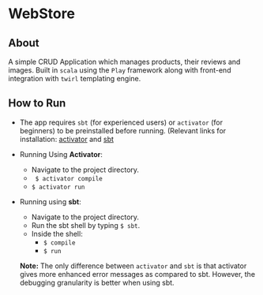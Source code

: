 # WebStore

## About
A simple CRUD Application which manages products, their reviews and images. Built in ```scala``` using the ```Play``` framework along with front-end integration with ```twirl``` templating engine.

## How to Run
- The app requires ```sbt``` (for experienced users) or ```activator``` (for beginners) to be preinstalled before running. (Relevant links for installation: [activator](https://www.playframework.com/documentation/2.3.0/Installing) and [sbt](https://www.scala-sbt.org/1.x/docs/Installing-sbt-on-Linux.html)
- Running Using **Activator**:
  - Navigate to the project directory.
  - ``` $ activator compile```
  - ``` $ activator run ```
- Running using **sbt**:
  - Navigate to the project directory.
  - Run the sbt shell by typing ```$ sbt```.
  - Inside the shell:
    - ```$ compile```
    - ```$ run```
   
  **Note:** The only difference between ```activator``` and ```sbt``` is that activator gives more enhanced error messages as compared to sbt. However, the debugging granularity is better when using sbt.
